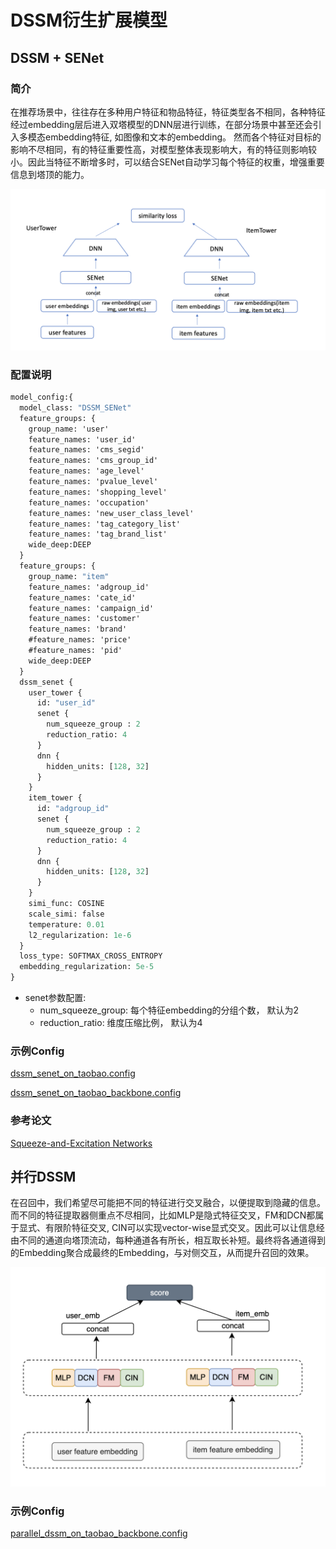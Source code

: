 # DSSM衍生扩展模型

## DSSM + SENet

### 简介

在推荐场景中，往往存在多种用户特征和物品特征，特征类型各不相同，各种特征经过embedding层后进入双塔模型的DNN层进行训练，在部分场景中甚至还会引入多模态embedding特征, 如图像和文本的embedding。
然而各个特征对目标的影响不尽相同，有的特征重要性高，对模型整体表现影响大，有的特征则影响较小。因此当特征不断增多时，可以结合SENet自动学习每个特征的权重，增强重要信息到塔顶的能力。

![dssm+senet](../../images/models/dssm+senet.png)

### 配置说明

```protobuf
model_config:{
  model_class: "DSSM_SENet"
  feature_groups: {
    group_name: 'user'
    feature_names: 'user_id'
    feature_names: 'cms_segid'
    feature_names: 'cms_group_id'
    feature_names: 'age_level'
    feature_names: 'pvalue_level'
    feature_names: 'shopping_level'
    feature_names: 'occupation'
    feature_names: 'new_user_class_level'
    feature_names: 'tag_category_list'
    feature_names: 'tag_brand_list'
    wide_deep:DEEP
  }
  feature_groups: {
    group_name: "item"
    feature_names: 'adgroup_id'
    feature_names: 'cate_id'
    feature_names: 'campaign_id'
    feature_names: 'customer'
    feature_names: 'brand'
    #feature_names: 'price'
    #feature_names: 'pid'
    wide_deep:DEEP
  }
  dssm_senet {
    user_tower {
      id: "user_id"
      senet {
        num_squeeze_group : 2
        reduction_ratio: 4
      }
      dnn {
        hidden_units: [128, 32]
      }
    }
    item_tower {
      id: "adgroup_id"
      senet {
        num_squeeze_group : 2
        reduction_ratio: 4
      }
      dnn {
        hidden_units: [128, 32]
      }
    }
    simi_func: COSINE
    scale_simi: false
    temperature: 0.01
    l2_regularization: 1e-6
  }
  loss_type: SOFTMAX_CROSS_ENTROPY
  embedding_regularization: 5e-5
}
```

- senet参数配置:
  - num_squeeze_group: 每个特征embedding的分组个数， 默认为2
  - reduction_ratio: 维度压缩比例， 默认为4

### 示例Config

[dssm_senet_on_taobao.config](https://github.com/alibaba/EasyRec/tree/master/examples/configs/dssm_senet_on_taobao.config)

[dssm_senet_on_taobao_backbone.config](https://github.com/alibaba/EasyRec/tree/master/samples/model_config/dssm_senet_on_taobao_backbone.config)

### 参考论文

[Squeeze-and-Excitation Networks](https://arxiv.org/abs/1709.01507)

## 并行DSSM

在召回中，我们希望尽可能把不同的特征进行交叉融合，以便提取到隐藏的信息。而不同的特征提取器侧重点不尽相同，比如MLP是隐式特征交叉，FM和DCN都属于显式、有限阶特征交叉, CIN可以实现vector-wise显式交叉。因此可以让信息经由不同的通道向塔顶流动，每种通道各有所长，相互取长补短。最终将各通道得到的Embedding聚合成最终的Embedding，与对侧交互，从而提升召回的效果。

![parallel_dssm](../../images/models/parallel_dssm.png)

### 示例Config

[parallel_dssm_on_taobao_backbone.config](https://github.com/alibaba/EasyRec/tree/master/samples/model_config/parallel_dssm_on_taobao_backbone.config)
